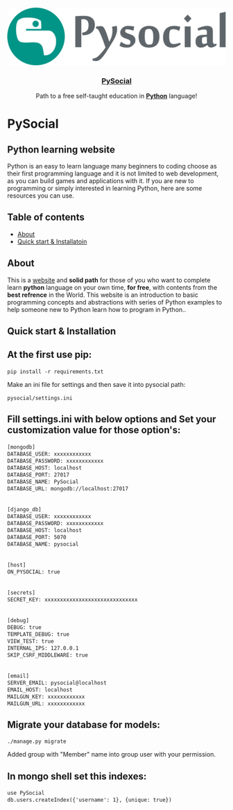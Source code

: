 <p align="center">
  <a href="http://pysocial.com">
    <img alt="PySocial" src="static/main/img/logo.png">
  </a>
</p>
<a href='http://pysocial.com'><h3 align="center">PySocial</h3></a>
<p align="center">
    Path to a free self-taught education in <a href='http://python.org'><strong>Python</strong></a> language!
</p>


# PySocial
## Python learning website
Python is an easy to learn language many beginners to coding choose as their first programming language and it is not limited to web development, as you can build games and applications with it. If you are new to programming or simply interested in learning Python, here are some resources you can use.

## Table of contents

* [About](#about)
* [Quick start & Installatoin](#quick-start)


## About
This is a [website](http://pysocial.com) and **solid path** for those of you who want to complete learn **python** language on your own time, **for free**, with contents from the **best refrence** in the World.
This website is an introduction to basic programming concepts and abstractions with series of Python examples to help someone new to Python learn how to program in Python..


## Quick start & Installation

At the first use pip:
-----------
```
pip install -r requirements.txt
```

Make an ini file for settings and then save it into pysocial path:

```
pysocial/settings.ini
```

Fill settings.ini with below options and
Set your customization value for those option's:
-----------
```
[mongodb]
DATABASE_USER: xxxxxxxxxxxx
DATABASE_PASSWORD: xxxxxxxxxxxx
DATABASE_HOST: localhost
DATABASE_PORT: 27017
DATABASE_NAME: PySocial
DATABASE_URL: mongodb://localhost:27017


[django_db]
DATABASE_USER: xxxxxxxxxxxx
DATABASE_PASSWORD: xxxxxxxxxxxx
DATABASE_HOST: localhost
DATABASE_PORT: 5070
DATABASE_NAME: pysocial


[host]
ON_PYSOCIAL: true


[secrets]
SECRET_KEY: xxxxxxxxxxxxxxxxxxxxxxxxxxxxxx


[debug]
DEBUG: true
TEMPLATE_DEBUG: true
VIEW_TEST: true
INTERNAL_IPS: 127.0.0.1
SKIP_CSRF_MIDDLEWARE: true


[email]
SERVER_EMAIL: pysocial@localhost
EMAIL_HOST: localhost
MAILGUN_KEY: xxxxxxxxxxxx
MAILGUN_URL: xxxxxxxxxxxx

```

Migrate your database for models:
-----------

```
./manage.py migrate
```

Added group with "Member" name into group user with your permission.

In mongo shell set this indexes:
-----------
```
use PySocial
db.users.createIndex({'username': 1}, {unique: true})
```

